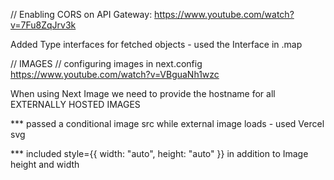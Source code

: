 // Enabling CORS on API Gateway: https://www.youtube.com/watch?v=7Fu8ZqJrv3k

Added Type interfaces for fetched objects - used the Interface in .map

// IMAGES
// configuring images in next.config https://www.youtube.com/watch?v=VBguaNh1wzc

When using Next Image we need to provide the hostname for all EXTERNALLY HOSTED IMAGES

\*\*\* passed a conditional image src while external image loads - used Vercel svg

\*\*\* included style={{ width: "auto", height: "auto" }} in addition to Image height and width
